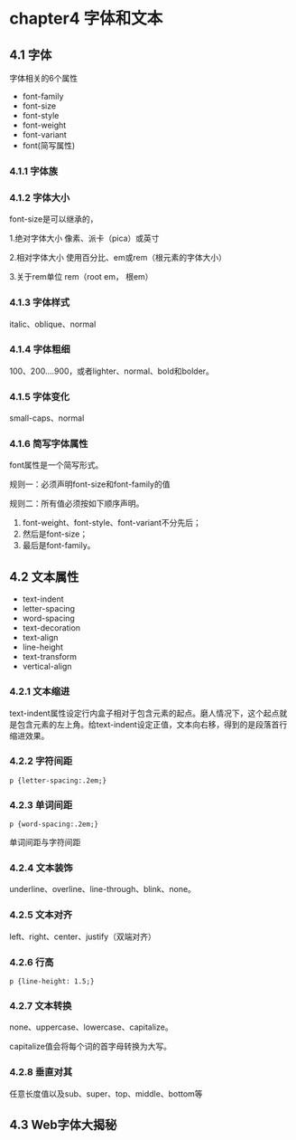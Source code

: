 # chapter4 字体和文本 #

## 4.1 字体 ##
字体相关的6个属性

* font-family
* font-size
* font-style
* font-weight
* font-variant
* font(简写属性)

### 4.1.1 字体族 ###

### 4.1.2 字体大小 ###
font-size是可以继承的，

1.绝对字体大小
像素、派卡（pica）或英寸

2.相对字体大小
使用百分比、em或rem（根元素的字体大小）

3.关于rem单位
rem（root em， 根em）

### 4.1.3 字体样式 ###
italic、oblique、normal

### 4.1.4 字体粗细 ###
100、200....900，或者lighter、normal、bold和bolder。

### 4.1.5 字体变化 ###
small-caps、normal

### 4.1.6 简写字体属性 ###
font属性是一个简写形式。

规则一：必须声明font-size和font-family的值

规则二：所有值必须按如下顺序声明。
1. font-weight、font-style、font-variant不分先后；
2. 然后是font-size；
3. 最后是font-family。

## 4.2 文本属性 ##
* text-indent
* letter-spacing
* word-spacing
* text-decoration
* text-align
* line-height
* text-transform
* vertical-align

### 4.2.1 文本缩进 ###
text-indent属性设定行内盒子相对于包含元素的起点。磨人情况下，这个起点就是包含元素的左上角。给text-indent设定正值，文本向右移，得到的是段落首行缩进效果。

### 4.2.2 字符间距 ###

	p {letter-spacing:.2em;}

### 4.2.3 单词间距 ###

	p {word-spacing:.2em;}
单词间距与字符间距

### 4.2.4 文本装饰 ###
underline、overline、line-through、blink、none。

### 4.2.5 文本对齐 ###
left、right、center、justify（双端对齐）

### 4.2.6 行高 ###

	p {line-height: 1.5;}

### 4.2.7 文本转换 ###
none、uppercase、lowercase、capitalize。

capitalize值会将每个词的首字母转换为大写。

### 4.2.8 垂直对其 ###
任意长度值以及sub、super、top、middle、bottom等

## 4.3 Web字体大揭秘 ##

